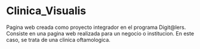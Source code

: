 # Clinica_Visualis
Pagina web creada como proyecto integrador en el programa Digit@lers. Consiste en una pagina web realizada para un negocio o institucion. En este caso, se trata de una clinica oftamologica.
